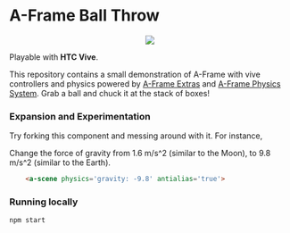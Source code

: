 # A-Frame Ball Throw

<p align="center">
  <img src="http://i.imgur.com/NSCUTtb.gif"/>
</p>

Playable with **HTC Vive**.

This repository contains a small demonstration of A-Frame with vive controllers and physics powered by [A-Frame Extras](https://github.com/donmccurdy/aframe-extras) and [A-Frame Physics System](https://github.com/donmccurdy/aframe-physics-system). Grab a ball and chuck it at the stack of boxes!

### Expansion and Experimentation

Try forking this component and messing around with it. For instance, 

Change the force of gravity from 1.6 m/s^2 (similar to the Moon), to 9.8 m/s^2 (similar to the Earth).

```html
    <a-scene physics='gravity: -9.8' antialias='true'>
```

### Running locally

```bash
npm start
```
